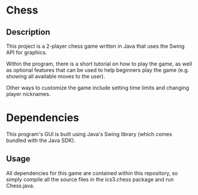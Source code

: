 # Chess
## Description
This project is a 2-player chess game written in Java that uses the Swing API for graphics.

Within the program, there is a short tutorial on how to play the game, as well as optional features that can be used to
help beginners play the game (e.g. showing all available moves to the user).

Other ways to customize the game include setting time limits and changing player nicknames.

# Dependencies
This program's GUI is built using Java's Swing library (which comes bundled with the Java SDK).

## Usage
All dependencies for this game are contained within this repository, so simply compile all the source files in the 
ics3.chess package and run Chess.java.